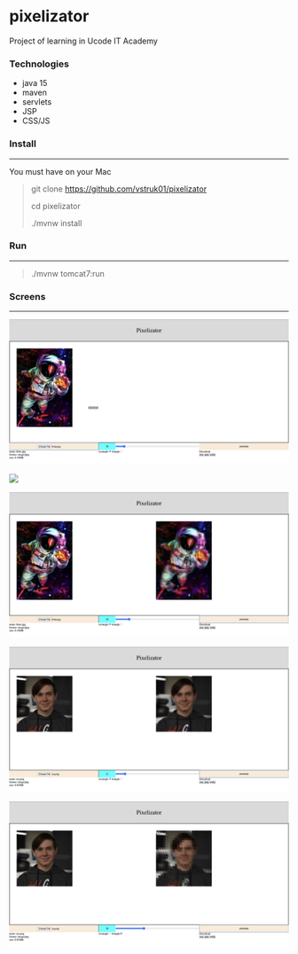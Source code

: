 # pixelizator

Project of learning in Ucode IT Academy

### Technologies

* java 15
* maven 
* servlets
* JSP
* CSS/JS

### Install

---

You must have on your Mac

> git clone https://github.com/vstruk01/pixelizator
>
> cd pixelizator
>
> ./mvnw install

### Run

---

> ./mvnw tomcat7:run

### Screens

---

![](assets/image/screen1.png)

![](assets/image/screen4.png)

![](assets/image/screen6.png)

![](assets/image/screen2.png)

![](assets/image/screen3.png)



